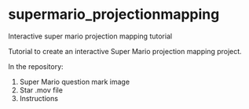 # supermario_projectionmapping
Interactive super mario projection mapping tutorial

Tutorial to create an interactive Super Mario projection mapping project.

In the repository:
1) Super Mario question mark image
2) Star .mov file
3) Instructions
